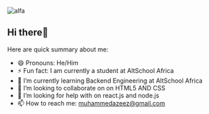 ![alfa](https://github.com/Azford0942/Azford0942/assets/170761705/ab32a3d7-58eb-461f-8db2-671ca2b0b68d)
## Hi there👋
Here are quick summary about me:
- 😄 Pronouns: He/Him
- ⚡ Fun fact: I am currently a student at AltSchool Africa
- 🌱 I’m currently learning Backend Engineering at AltSchool Africa
- 👯 I’m looking to collaborate on on HTML5 AND CSS
- 🤔 I’m looking for help with on react.js and node.js
- 📫 How to reach me: muhammedazeez@gmail.com

<!--
**Azford0942/Azford0942** is a ✨ _special_ ✨ repository because its `README.md` (this file) appears on your GitHub profile.


Here are quick summary about me:
- 😄 Pronouns: He/Him
- ⚡ Fun fact: I am currently a student at AltSchool Africa
- 🌱 I’m currently learning Backend Engineering at AltSchool Africa
- 👯 I’m looking to collaborate on on HTML5 AND CSS
- 🤔 I’m looking for help with on react.js and node.js
- 📫 How to reach me: muhammedazeez@gmail.com
-->
